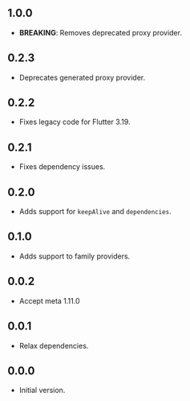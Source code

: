 ## 1.0.0

- **BREAKING**: Removes deprecated proxy provider.

## 0.2.3

- Deprecates generated proxy provider.

## 0.2.2

- Fixes legacy code for Flutter 3.19.

## 0.2.1

- Fixes dependency issues.

## 0.2.0

- Adds support for `keepAlive` and `dependencies`.

## 0.1.0

- Adds support to family providers.

## 0.0.2

- Accept meta 1.11.0

## 0.0.1

- Relax dependencies.

## 0.0.0

- Initial version.
